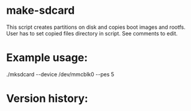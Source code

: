 # make-sdcard

This script creates partitions on disk and copies boot images and rootfs.
User has to set copied files directory in script.
See comments to edit.

# Example usage:

./mksdcard --device /dev/mmcblk0 --pes 5

# Version history:


